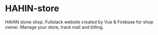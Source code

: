 # HAHIN-store
HAHIN stone shop. Fullstack website created by Vue &amp; Firebase for shop owner. Manage your store, track mail and billing.
